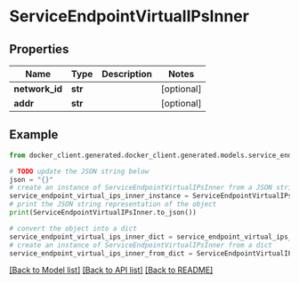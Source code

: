 # ServiceEndpointVirtualIPsInner


## Properties

Name | Type | Description | Notes
------------ | ------------- | ------------- | -------------
**network_id** | **str** |  | [optional] 
**addr** | **str** |  | [optional] 

## Example

```python
from docker_client.generated.docker_client.generated.models.service_endpoint_virtual_ips_inner import ServiceEndpointVirtualIPsInner

# TODO update the JSON string below
json = "{}"
# create an instance of ServiceEndpointVirtualIPsInner from a JSON string
service_endpoint_virtual_ips_inner_instance = ServiceEndpointVirtualIPsInner.from_json(json)
# print the JSON string representation of the object
print(ServiceEndpointVirtualIPsInner.to_json())

# convert the object into a dict
service_endpoint_virtual_ips_inner_dict = service_endpoint_virtual_ips_inner_instance.to_dict()
# create an instance of ServiceEndpointVirtualIPsInner from a dict
service_endpoint_virtual_ips_inner_from_dict = ServiceEndpointVirtualIPsInner.from_dict(service_endpoint_virtual_ips_inner_dict)
```
[[Back to Model list]](../README.md#documentation-for-models) [[Back to API list]](../README.md#documentation-for-api-endpoints) [[Back to README]](../README.md)


